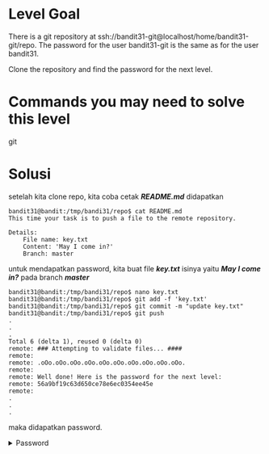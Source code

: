 # Level Goal
There is a git repository at ssh://bandit31-git@localhost/home/bandit31-git/repo. The password for the user bandit31-git is the same as for the user bandit31.

Clone the repository and find the password for the next level.

# Commands you may need to solve this level
git

# Solusi
setelah kita clone repo, kita coba cetak ***README.md*** didapatkan
```
bandit31@bandit:/tmp/bandi31/repo$ cat README.md
This time your task is to push a file to the remote repository.

Details:
    File name: key.txt
    Content: 'May I come in?'
    Branch: master
```
untuk mendapatkan password, kita buat file ***key.txt*** isinya yaitu ***May I come in?*** pada branch ***master***
```
bandit31@bandit:/tmp/bandi31/repo$ nano key.txt
bandit31@bandit:/tmp/bandi31/repo$ git add -f 'key.txt'
bandit31@bandit:/tmp/bandi31/repo$ git commit -m "update key.txt"
bandit31@bandit:/tmp/bandi31/repo$ git push
.
.
.
Total 6 (delta 1), reused 0 (delta 0)
remote: ### Attempting to validate files... ####
remote: 
remote: .oOo.oOo.oOo.oOo.oOo.oOo.oOo.oOo.oOo.oOo.
remote: 
remote: Well done! Here is the password for the next level:
remote: 56a9bf19c63d650ce78e6ec0354ee45e
remote: 
.
.
.
```
maka didapatkan password.
<details>
<summary>Password</summary>
56a9bf19c63d650ce78e6ec0354ee45e
</details>